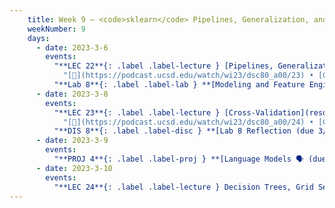 ```yaml
---
    title: Week 9 – <code>sklearn</code> Pipelines, Generalization, and Cross-Validation
    weekNumber: 9
    days:
      - date: 2023-3-6
        events:
          "**LEC 22**{: .label .label-lecture } [Pipelines, Generalization](resources/lectures/lec22/lec22.html)":
            "[🎥](https://podcast.ucsd.edu/watch/wi23/dsc80_a00/23) • [Ch. 9.2](https://notes.dsc80.com/content/09/data-pipelines.html), [10.2](https://notes.dsc80.com/content/10/model-building.html), [11.2](https://notes.dsc80.com/content/11/fitting-prediction.html)"
          "**Lab 8**{: .label .label-lab } **[Modeling and Feature Engineering (due 3/6)](https://github.com/dsc-courses/dsc80-2023-wi/blob/master/labs/08-features/lab.ipynb)**":
      - date: 2023-3-8
        events:
          "**LEC 23**{: .label .label-lecture } [Cross-Validation](resources/lectures/lec23/lec23.html)":
            "[🎥](https://podcast.ucsd.edu/watch/wi23/dsc80_a00/24) • [Ch. 11.2](https://notes.dsc80.com/content/11/fitting-prediction.html)"
          "**DIS 8**{: .label .label-disc } **[Lab 8 Reflection (due 3/11)](https://www.gradescope.com/courses/478969/assignments/2727911)**":
      - date: 2023-3-9
        events:
          "**PROJ 4**{: .label .label-proj } **[Language Models 🗣 (due 3/9)](https://github.com/dsc-courses/dsc80-2023-wi/blob/master/projects/04-language_models/project.ipynb)**":
      - date: 2023-3-10
        events:
          "**LEC 24**{: .label .label-lecture } Decision Trees, Grid Search":                
---
```

